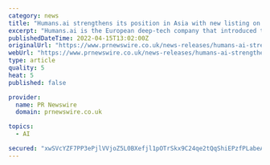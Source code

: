 ```yaml
---
category: news
title: "Humans.ai strengthens its position in Asia with new listing on top tier crypto exchange Liquid"
excerpt: "Humans.ai is the European deep-tech company that introduced the first framework for ethical AI with blockchain technology, announces a"
publishedDateTime: 2022-04-15T13:02:00Z
originalUrl: "https://www.prnewswire.co.uk/news-releases/humans-ai-strengthens-its-position-in-asia-with-new-listing-on-top-tier-crypto-exchange-liquid-802673436.html"
webUrl: "https://www.prnewswire.co.uk/news-releases/humans-ai-strengthens-its-position-in-asia-with-new-listing-on-top-tier-crypto-exchange-liquid-802673436.html"
type: article
quality: 5
heat: 5
published: false

provider:
  name: PR Newswire
  domain: prnewswire.co.uk

topics:
  - AI

secured: "xwSVcYZF7PP3ePjlVVjoZ5L0BXefjl1pOTrSkx9C24qe2tQqShiEPzfPLabeA0Fj8KJykfQSP7VxuTyBnbKKVEpLPQ/dfT3iIBQViRtHHKS5V4Rq4jl1rKA4zazHz/WWFfEZRIPZuDq0EOh1QLBJ2g2AJTt/2tRPC+ZzzL8Ye/eM5he59wEXkf11Fm5mB8Bahf+IrocYfJYaN2xh8tjVmIR5yfc0nmDfaMwMoBZKpKkIxvjip2lQ25NZObD7IXx//f3B0ccaoD+0hv0FSKlukhW2z1L+cHOsxWxy+W7VS++Bc7shM4fC04RIri0pdAJ3F4hPjSnrprIs443wikgsSNe6yKdvK6dMNlveRVP6GU8=;Kw0ygfRAokSnRJ6Pr9ITnw=="
---
```


